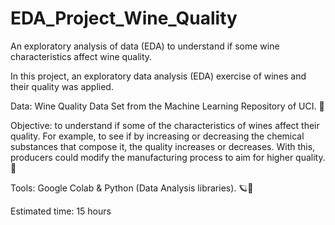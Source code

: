 # EDA_Project_Wine_Quality
An exploratory analysis of data (EDA) to understand if some wine characteristics affect wine quality.

In this project, an exploratory data analysis (EDA) exercise of wines and their quality was applied.

Data: Wine Quality Data Set from the Machine Learning Repository of UCI. 🧮

Objective: to understand if some of the characteristics of wines affect their quality. For example, to see if by increasing or decreasing the chemical substances that compose it, the quality increases or decreases. With this, producers could modify the manufacturing process to aim for higher quality. 🍷

Tools: Google Colab & Python (Data Analysis libraries). 🪐🐍

Estimated time: 15 hours
